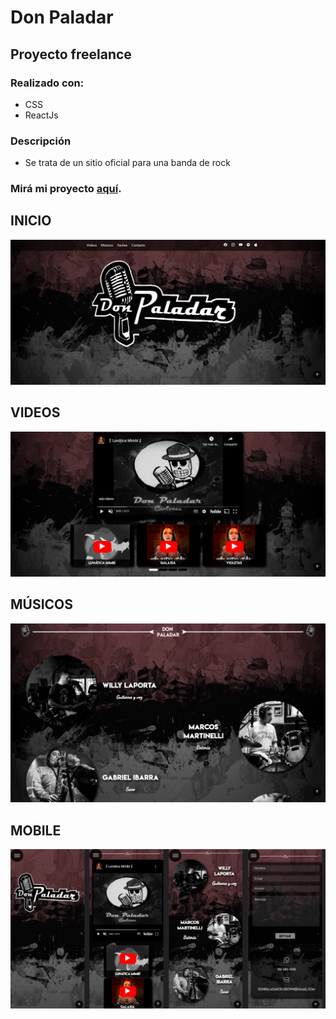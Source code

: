 # Don Paladar

## Proyecto freelance

### Realizado con:

- CSS
- ReactJs

### Descripción
* Se trata de un sitio oficial para una banda de rock

### Mirá mi proyecto [aquí].
[aquí]: https://youtu.be/f85gzKk4rv4

## INICIO
<img src = "./home.png" >

## VIDEOS
<img src = "./videos.png" >

## MÚSICOS
<img src = "./musicos.png" >

## MOBILE
<img src = "./responsive.png" >
